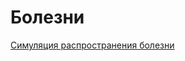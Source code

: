 # Болезни

[Симуляция распространения болезни](https://www.meltingasphalt.com/interactive/outbreak/)

